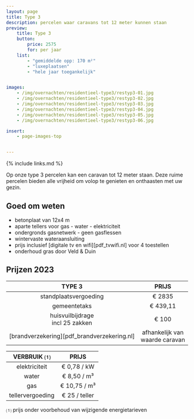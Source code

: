 ```yaml
---
layout: page
title: Type 3
description: percelen waar caravans tot 12 meter kunnen staan
preview:
    title: Type 3
    button:
        price: 2575
        for: per jaar
    list:
        - "gemiddelde opp: 170 m²"
        - "luxeplaatsen"
        - "hele jaar toegankelijk"


images:
    - /img/overnachten/residentieel-type3/restyp3-01.jpg
    - /img/overnachten/residentieel-type3/restyp3-02.jpg
    - /img/overnachten/residentieel-type3/restyp3-03.jpg
    - /img/overnachten/residentieel-type3/restyp3-04.jpg
    - /img/overnachten/residentieel-type3/restyp3-05.jpg
    - /img/overnachten/residentieel-type3/restyp3-06.jpg

insert:
    - page-images-top


---
```


{% include links.md %}

Op onze type 3 percelen kan een caravan tot 12 meter staan. Deze ruime percelen bieden alle vrijheid om volop te genieten en onthaasten met uw gezin.

## Goed om weten

- betonplaat van 12x4 m
- aparte tellers voor gas - water - elektriciteit
- ondergronds gasnetwerk - geen gasflessen
- wintervaste wateraansluiting
- prijs inclusief [digitale tv en wifi][pdf_tvwifi.nl] voor 4 toestellen
- onderhoud gras door Veld & Duin


## Prijzen 2023

TYPE 3                |PRIJS           |
:--------------------:|:--------------:|
standplaatsvergoeding | € 2835
gemeentetaks          | € 439,11
huisvuilbijdrage<br>incl 25 zakken<br> | € 100  
[brandverzekering][pdf_brandverzekering.nl]     |afhankelijk van <br>waarde caravan

VERBRUIK ⑴           |PRIJS          |
:--------------------:|:-------------:|
elektriciteit         | € 0,78 / kW        
water                 | € 8,50 / m³  
gas                   | € 10,75 / m³       
tellervergoeding      | € 25 / teller

⑴ prijs onder voorbehoud van wijzigende energietarieven

